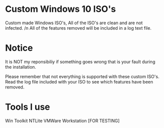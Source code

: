 # Custom Windows 10 ISO's
Custom made Windows ISO's, All of the ISO's are clean and are not infected. /n
All of the features removed will be included in a log text file.

# Notice
 It is NOT my reponsibiliy if something goes wrong that is your fault during the installation.
 
 Please remember that not everything is supported with these custom ISO's. Read the log file included with your ISO to see which features have been removed.

# Tools I use
Win Toolkit
NTLite
VMWare Workstation [FOR TESTING]
